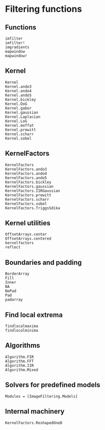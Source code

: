 # Filtering functions

## Functions

```@docs
imfilter
imfilter!
imgradients
mapwindow
mapwindow!
```

## Kernel

```@docs
Kernel
Kernel.ando3
Kernel.ando4
Kernel.ando5
Kernel.bickley
Kernel.DoG
Kernel.gabor
Kernel.gaussian
Kernel.Laplacian
Kernel.LoG
Kernel.moffat
Kernel.prewitt
Kernel.scharr
Kernel.sobel
```

## KernelFactors

```@docs
KernelFactors
KernelFactors.ando3
KernelFactors.ando4
KernelFactors.ando5
KernelFactors.bickley
KernelFactors.gaussian
KernelFactors.IIRGaussian
KernelFactors.prewitt
KernelFactors.scharr
KernelFactors.sobel
KernelFactors.TriggsSdika
```

## Kernel utilities

```@docs
OffsetArrays.center
OffsetArrays.centered
kernelfactors
reflect
```

## Boundaries and padding

```@docs
BorderArray
Fill
Inner
NA
NoPad
Pad
padarray
```

## Find local extrema

```@docs
findlocalmaxima
findlocalminima
```

## Algorithms

```@docs
Algorithm.FIR
Algorithm.FFT
Algorithm.IIR
Algorithm.Mixed
```

## Solvers for predefined models

```@autodocs
Modules = [ImageFiltering.Models]
```

## Internal machinery

```@docs
KernelFactors.ReshapedOneD
```
